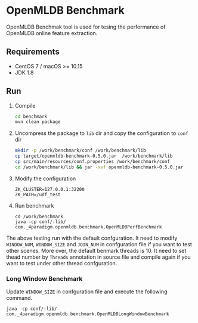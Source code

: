 # OpenMLDB Benchmark

OpenMLDB Benchmak tool is used for tesing the performance of OpenMLDB online feature extraction.

## Requirements

- CentOS 7 / macOS >= 10.15
- JDK 1.8

## Run

 1. Compile
    ```bash
    cd benchmark
    mvn clean package
    ```
2. Uncompress the package to `lib` dir and copy the configuration to `conf` dir
    ```bash
    mkdir -p /work/benchmark/conf /work/benchmark/lib
    cp target/openmldb-benchmark-0.5.0.jar  /work/benchmark/lib
    cp src/main/resources/conf.properties /work/benchmark/conf
    cd /work/benchmark/lib && jar -xvf openmldb-benchmark-0.5.0.jar
    ```
3. Modify the configuration
    ```
    ZK_CLUSTER=127.0.0.1:32200
    ZK_PATH=/udf_test
    ```
4. Run benchmark
    ```
    cd /work/benchmark
    java -cp conf/:lib/ com._4paradigm.openmldb.benchmark.OpenMLDBPerfBenchmark
    ```

The above testing run with the default confguration. It need to modify `WINDOW_NUM`, `WINDOW_SIZE` and `JOIN_NUM` in confguration file if you want to test other scenes. More over, the default benmark threads is 10. It need to set thead number by `Threads` annotation in source file and compile again if you want to test under other thread confguration.

### Long Window Benchmark
Update `WINDOW_SIZE` in confguration file and execute the following command. 
```
java -cp conf/:lib/ com._4paradigm.openmldb.benchmark.OpenMLDBLongWindowBenchmark
```
